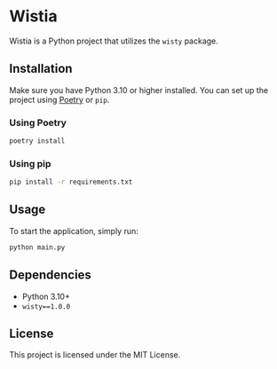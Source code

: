 # Wistia

Wistia is a Python project that utilizes the `wisty` package.

## Installation

Make sure you have Python 3.10 or higher installed. You can set up the project using [Poetry](https://python-poetry.org/) or `pip`.

### Using Poetry
```sh
poetry install
```

### Using pip
```sh
pip install -r requirements.txt
```

## Usage

To start the application, simply run:

```sh
python main.py
```

## Dependencies

- Python 3.10+
- `wisty==1.0.0`

## License

This project is licensed under the MIT License.
